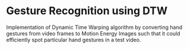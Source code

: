 # Gesture Recognition using DTW
Implementation of Dynamic Time Warping algorithm by converting hand gestures from video frames to Motion Energy Images such that it could efficiently spot particular hand gestures in a test video.

